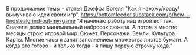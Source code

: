 В продолжение темы - статья Джеффа Вогеля "Как я нахожу/краду/вымучиваю идеи своих игр". 
https://bottomfeeder.substack.com/p/how-i-findstealgrind-out-my-game
"Я начинаю работу над игрой вот так. Сначала делаю минимальный набросок сюжета. А потом я многие месяцы строю игровой мир. Сюжет. Персонажи. Земли. Культура. Карты. Многие часы я занят заполнением множества листов бумаги.
А когда это готово - и только тогда - я пишу первую строчку кода."